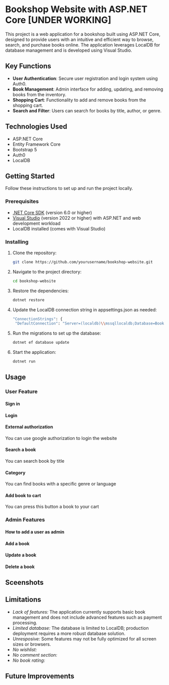 # Bookshop Website with ASP.NET Core [UNDER WORKING]

This project is a web application for a bookshop built using ASP.NET Core, designed to provide users with an intuitive and efficient way to browse, search, and purchase books online. The application leverages LocalDB for database management and is developed using Visual Studio.

## Key Functions
- **User Authentication**: Secure user registration and login system using Auth0.
- **Book Management**: Admin interface for adding, updating, and removing books from the inventory.
- **Shopping Cart**: Functionality to add and remove books from the shopping cart.
- **Search and Filter**: Users can search for books by title, author, or genre.
## Technologies Used
- ASP.NET Core
- Entity Framework Core
- Bootstrap 5
- Auth0
- LocalDB
## Getting Started

Follow these instructions to set up and run the project locally.

### Prerequisites
- [.NET Core SDK](https://dotnet.microsoft.com/download) (version 6.0 or higher)
- [Visual Studio](https://visualstudio.microsoft.com/) (version 2022 or higher) with ASP.NET and web development workload
- LocalDB installed (comes with Visual Studio)

### Installing
1. Clone the repository:
   ```bash
   git clone https://github.com/yourusername/bookshop-website.git
2. Navigate to the project directory:
   ```bash
   cd bookshop-website
4. Restore the dependencies:
   ```bash
   dotnet restore
6. Update the LocalDB connection string in appsettings.json as needed:
   ```bash
   "ConnectionStrings": {
    "DefaultConnection": "Server=(localdb)\\mssqllocaldb;Database=BookshopDb;Trusted_Connection=True;MultipleActiveResultSets=true"}
8. Run the migrations to set up the database:
    ```bash
   dotnet ef database update
10. Start the application:
    ```bash
    dotnet run
## Usage
### User Feature
#### Sign in

#### Login

#### External authorization
You can use google authorization to login the website

#### Search a book
You can search book by title 

#### Category
You can find books with a specific genre or language

#### Add book to cart
You can press this button a book to your cart

### Admin Features
#### How to add a user as admin

#### Add a book

#### Update a book

#### Delete a book


## Sceenshots


## Limitations
- *Lack of features:* The application currently supports basic book management and does not include advanced features such as payment processing.
- *Limited database:* The database is limited to LocalDB; production deployment requires a more robust database solution.
- *Unresposive:* Some features may not be fully optimized for all screen sizes or browsers.
- *No wishlist:*
- *No comment section:*
- *No book rating:*
  
## Future Improvements
